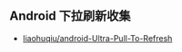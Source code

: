 Android 下拉刷新收集
---

* [liaohuqiu/android-Ultra-Pull-To-Refresh](https://github.com/liaohuqiu/android-Ultra-Pull-To-Refresh)
